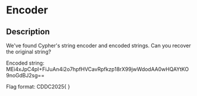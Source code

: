 # Encoder

## Description

We've found Cypher's string encoder and encoded strings.
Can you recover the original string?

Encoded string: 
MEi4xJpC4pI+FiJuAn4i2o7hpfHVCavRpfkzp18rX99jwWdodAA0wHQAYtKO9noGdBJ2sg==

Flag format: CDDC2025{   }